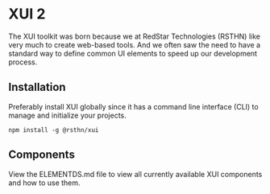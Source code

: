 # XUI 2

The XUI toolkit was born because we at RedStar Technologies (RSTHN) like very much to create web-based tools. And we often saw the need to have a standard way to define common UI elements to speed up our development process.

## Installation

Preferably install XUI globally since it has a command line interface (CLI) to manage and initialize your projects.

`npm install -g @rsthn/xui`

## Components

View the ELEMENTDS.md file to view all currently available XUI components and how to use them.

